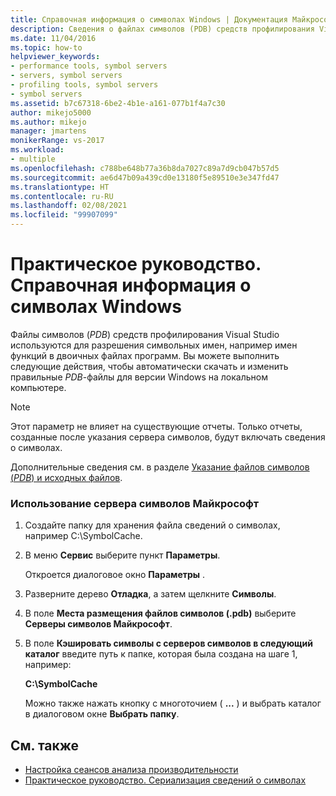 ```yaml
---
title: Справочная информация о символах Windows | Документация Майкрософт
description: Сведения о файлах символов (PDB) средств профилирования Visual Studio, которые используются для разрешения символьных имен, например имен функций в двоичных файлах программ.
ms.date: 11/04/2016
ms.topic: how-to
helpviewer_keywords:
- performance tools, symbol servers
- servers, symbol servers
- profiling tools, symbol servers
- symbol servers
ms.assetid: b7c67318-6be2-4b1e-a161-077b1f4a7c30
author: mikejo5000
ms.author: mikejo
manager: jmartens
monikerRange: vs-2017
ms.workload:
- multiple
ms.openlocfilehash: c788be648b77a36b8da7027c89a7d9cb047b57d5
ms.sourcegitcommit: ae6d47b09a439cd0e13180f5e89510e3e347fd47
ms.translationtype: HT
ms.contentlocale: ru-RU
ms.lasthandoff: 02/08/2021
ms.locfileid: "99907099"
---
```

# <a name="how-to-reference-windows-symbol-information"></a>Практическое руководство. Справочная информация о символах Windows
Файлы символов (*PDB*) средств профилирования Visual Studio используются для разрешения символьных имен, например имен функций в двоичных файлах программ. Вы можете выполнить следующие действия, чтобы автоматически скачать и изменить правильные *PDB*-файлы для версии Windows на локальном компьютере.

> [!NOTE]
> Этот параметр не влияет на существующие отчеты. Только отчеты, созданные после указания сервера символов, будут включать сведения о символах.

 Дополнительные сведения см. в разделе [Указание файлов символов (*PDB*) и исходных файлов](../debugger/specify-symbol-dot-pdb-and-source-files-in-the-visual-studio-debugger.md).

### <a name="to-use-the-microsoft-symbol-server"></a>Использование сервера символов Майкрософт

1. Создайте папку для хранения файла сведений о символах, например C:\SymbolCache.

2. В меню **Сервис** выберите пункт **Параметры**.

     Откроется диалоговое окно **Параметры** .

3. Разверните дерево **Отладка**, а затем щелкните **Символы**.

4. В поле **Места размещения файлов символов (.pdb)** выберите **Серверы символов Майкрософт**.

5. В поле **Кэшировать символы с серверов символов в следующий каталог** введите путь к папке, которая была создана на шаге 1, например:

     **C:\SymbolCache**

     Можно также нажать кнопку с многоточием ( **...** ) и выбрать каталог в диалоговом окне **Выбрать папку**.

## <a name="see-also"></a>См. также
- [Настройка сеансов анализа производительности](../profiling/configuring-performance-sessions.md)
- [Практическое руководство. Сериализация сведений о символах](../profiling/how-to-serialize-symbol-information.md)
